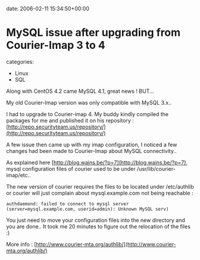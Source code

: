 


date: 2006-02-11 15:34:50+00:00


# MySQL issue after upgrading from Courier-Imap 3 to 4

categories:
- Linux
- SQL


Along with CentOS 4.2 came MySQL 4.1, great news ! BUT...

My old Courier-Imap version was only compatible with MySQL 3.x..



I had to upgrade to Courier-imap 4. My buddy kindly compiled the packages for me and published it on his repository : [http://repo.securityteam.us/repository/](http://repo.securityteam.us/repository/)

A few issue then came up with my imap configuration, I noticed a few changes had been made to Courier-Imap about MySQL connectivity..

As explained here  [http://blog.wains.be/?p=7](http://blog.wains.be/?p=7), mysql configuration files of courier used to be under /usr/lib/courier-imap/etc..

The new version of courier requires the files to be located under /etc/authlib or courier will just complain about mysql.example.com not being reachable :

`authdaemond: failed to connect to mysql server (server=mysql.example.com, userid=admin): Unknown MySQL serv)`

You just need to move your configuration files into the new directory and you are done.. 
It took me 20 minutes to figure out the relocation of the files :)

More info : [http://www.courier-mta.org/authlib/](http://www.courier-mta.org/authlib/)
